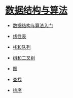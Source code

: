 # <a href="数据结构与算法.md">数据结构与算法</a>

- <a href="数据结构与算法.md#数据结构与算法入门">数据结构与算法入门</a>
- <a href="数据结构与算法.md#线性表">线性表</a>

- <a href="数据结构与算法.md#栈和队列">栈和队列</a>

- <a href="数据结构与算法.md#树和二叉树">树和二叉树</a>

- <a href="数据结构与算法.md#图">图</a>

- <a href="数据结构与算法.md#查找">查找</a>

- <a href="数据结构与算法.md#排序">排序</a>




